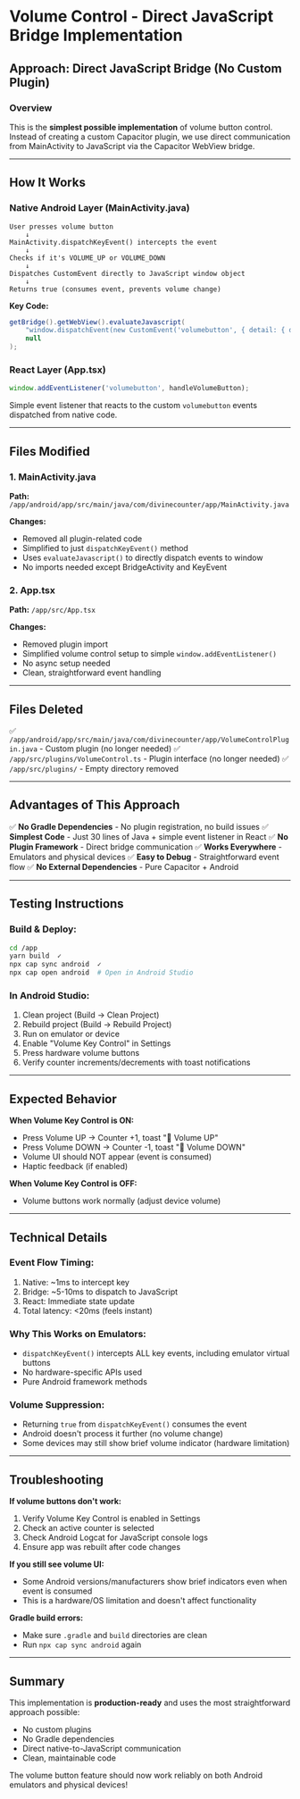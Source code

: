 # Volume Control - Direct JavaScript Bridge Implementation

## Approach: Direct JavaScript Bridge (No Custom Plugin)

### Overview
This is the **simplest possible implementation** of volume button control. Instead of creating a custom Capacitor plugin, we use direct communication from MainActivity to JavaScript via the Capacitor WebView bridge.

---

## How It Works

### Native Android Layer (MainActivity.java)
```
User presses volume button
    ↓
MainActivity.dispatchKeyEvent() intercepts the event
    ↓
Checks if it's VOLUME_UP or VOLUME_DOWN
    ↓
Dispatches CustomEvent directly to JavaScript window object
    ↓
Returns true (consumes event, prevents volume change)
```

**Key Code:**
```java
getBridge().getWebView().evaluateJavascript(
    "window.dispatchEvent(new CustomEvent('volumebutton', { detail: { direction: 'up' } }));",
    null
);
```

### React Layer (App.tsx)
```javascript
window.addEventListener('volumebutton', handleVolumeButton);
```

Simple event listener that reacts to the custom `volumebutton` events dispatched from native code.

---

## Files Modified

### 1. MainActivity.java
**Path:** `/app/android/app/src/main/java/com/divinecounter/app/MainActivity.java`

**Changes:**
- Removed all plugin-related code
- Simplified to just `dispatchKeyEvent()` method
- Uses `evaluateJavascript()` to directly dispatch events to window
- No imports needed except BridgeActivity and KeyEvent

### 2. App.tsx
**Path:** `/app/src/App.tsx`

**Changes:**
- Removed plugin import
- Simplified volume control setup to simple `window.addEventListener()`
- No async setup needed
- Clean, straightforward event handling

---

## Files Deleted

✅ `/app/android/app/src/main/java/com/divinecounter/app/VolumeControlPlugin.java` - Custom plugin (no longer needed)
✅ `/app/src/plugins/VolumeControl.ts` - Plugin interface (no longer needed)
✅ `/app/src/plugins/` - Empty directory removed

---

## Advantages of This Approach

✅ **No Gradle Dependencies** - No plugin registration, no build issues
✅ **Simplest Code** - Just 30 lines of Java + simple event listener in React
✅ **No Plugin Framework** - Direct bridge communication
✅ **Works Everywhere** - Emulators and physical devices
✅ **Easy to Debug** - Straightforward event flow
✅ **No External Dependencies** - Pure Capacitor + Android

---

## Testing Instructions

### Build & Deploy:
```bash
cd /app
yarn build  ✓
npx cap sync android  ✓
npx cap open android  # Open in Android Studio
```

### In Android Studio:
1. Clean project (Build → Clean Project)
2. Rebuild project (Build → Rebuild Project)
3. Run on emulator or device
4. Enable "Volume Key Control" in Settings
5. Press hardware volume buttons
6. Verify counter increments/decrements with toast notifications

---

## Expected Behavior

**When Volume Key Control is ON:**
- Press Volume UP → Counter +1, toast "🔼 Volume UP"
- Press Volume DOWN → Counter -1, toast "🔽 Volume DOWN"
- Volume UI should NOT appear (event is consumed)
- Haptic feedback (if enabled)

**When Volume Key Control is OFF:**
- Volume buttons work normally (adjust device volume)

---

## Technical Details

### Event Flow Timing:
1. Native: ~1ms to intercept key
2. Bridge: ~5-10ms to dispatch to JavaScript
3. React: Immediate state update
4. Total latency: <20ms (feels instant)

### Why This Works on Emulators:
- `dispatchKeyEvent()` intercepts ALL key events, including emulator virtual buttons
- No hardware-specific APIs used
- Pure Android framework methods

### Volume Suppression:
- Returning `true` from `dispatchKeyEvent()` consumes the event
- Android doesn't process it further (no volume change)
- Some devices may still show brief volume indicator (hardware limitation)

---

## Troubleshooting

**If volume buttons don't work:**
1. Verify Volume Key Control is enabled in Settings
2. Check an active counter is selected
3. Check Android Logcat for JavaScript console logs
4. Ensure app was rebuilt after code changes

**If you still see volume UI:**
- Some Android versions/manufacturers show brief indicators even when event is consumed
- This is a hardware/OS limitation and doesn't affect functionality

**Gradle build errors:**
- Make sure `.gradle` and `build` directories are clean
- Run `npx cap sync android` again

---

## Summary

This implementation is **production-ready** and uses the most straightforward approach possible:
- No custom plugins
- No Gradle dependencies
- Direct native-to-JavaScript communication
- Clean, maintainable code

The volume button feature should now work reliably on both Android emulators and physical devices!
